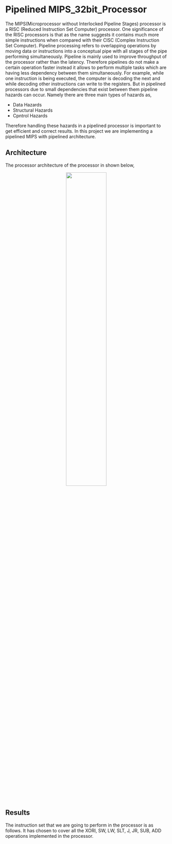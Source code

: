 # Pipelined MIPS_32bit_Processor

The MIPS(Microprocessor without Interlocked Pipeline Stages) processor is a RISC
(Reduced Instruction Set Computer) processor. One significance of the RISC processors is
that as the name suggests it contains much more simple instructions when compared with
their CISC (Complex Instruction Set Computer).
Pipeline processing refers to overlapping operations by moving data or instructions into a
conceptual pipe with all stages of the pipe performing simultaneously. Pipeline is mainly
used to improve throughput of the processor rather than the latency. Therefore pipelines do
not make a certain operation faster instead it allows to perform multiple tasks which are
having less dependency between them simultaneously. For example, while one instruction is
being executed, the computer is decoding the next and while decoding other instructions can
write to the registers.
But in pipelined processors due to small dependencies that exist between them pipeline
hazards can occur. Namely there are three main types of hazards as,
* Data Hazards
* Structural Hazards
* Cpntrol Hazards

Therefore handling these hazards in a pipelined processor is important to get efficient and
correct results. In this project we are implementing a pipelined MIPS with pipelined
architecture. 

## Architecture
The processor architecture of the processor in shown below,

<p align="center">
  <image src = https://github.com/vihan125/Mips-Processor/blob/main/Images/Architecture.png width="50%" height="50%">
</p>

## Results
  
The instruction set that we are going to perform in the processor is as follows. It has chosen
to cover all the XORI, SW, LW, SLT, J, JR, SUB, ADD operations implemented in the
processor.
  
 



 
